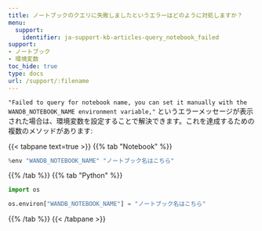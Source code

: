```yaml
---
title: ノートブックのクエリに失敗しましたというエラーはどのように対処しますか？
menu:
  support:
    identifier: ja-support-kb-articles-query_notebook_failed
support:
- ノートブック
- 環境変数
toc_hide: true
type: docs
url: /support/:filename
---
```


`"Failed to query for notebook name, you can set it manually with the WANDB_NOTEBOOK_NAME environment variable,"` というエラーメッセージが表示された場合は、環境変数を設定することで解決できます。これを達成するための複数のメソッドがあります:

{{< tabpane text=true >}}
{{% tab "Notebook" %}}
```python
%env "WANDB_NOTEBOOK_NAME" "ノートブック名はこちら"
```
{{% /tab %}}
{{% tab "Python" %}}
```python
import os

os.environ["WANDB_NOTEBOOK_NAME"] = "ノートブック名はこちら"
```
{{% /tab %}}
{{< /tabpane >}}